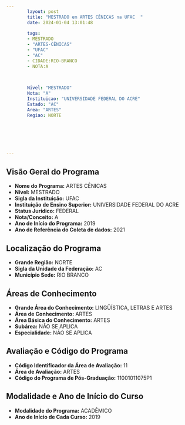 ```yaml
---
        layout: post
        title: "MESTRADO em ARTES CÊNICAS na UFAC  "
        date: 2024-01-04 13:01:48
     
        tags:
        - MESTRADO
        - "ARTES-CÊNICAS"
        - "UFAC"
        - "AC"
        - CIDADE:RIO-BRANCO
        - NOTA:A
        
       

        Nivel: "MESTRADO"
        Nota: "A"
        Instituicao: "UNIVERSIDADE FEDERAL DO ACRE"
        Estado: "AC"
        Area: "ARTES"
        Regiao: NORTE
        
        
        
        
        
        
---
```

## Visão Geral do Programa
- **Nome do Programa:** ARTES CÊNICAS
- **Nível:** MESTRADO
- **Sigla da Instituição:** UFAC
- **Instituição de Ensino Superior:** UNIVERSIDADE FEDERAL DO ACRE
- **Status Jurídico:** FEDERAL
- **Nota/Conceito:** A
- **Ano de Início do Programa:** 2019
- **Ano de Referência do Coleta de dados:** 2021

## Localização do Programa
- **Grande Região:** NORTE
- **Sigla da Unidade da Federação:** AC
- **Município Sede:** RIO BRANCO

## Áreas de Conhecimento
- **Grande Área do Conhecimento:** LINGÜÍSTICA, LETRAS E ARTES
- **Área de Conhecimento:** ARTES
- **Área Básica do Conhecimento:** ARTES
- **Subárea:** NÃO SE APLICA
- **Especialidade:** NÃO SE APLICA

## Avaliação e Código do Programa
- **Código Identificador da Área de Avaliação:** 11
- **Área de Avaliação:** ARTES
- **Código do Programa de Pós-Graduação:** 11001011075P1


## Modalidade e Ano de Início do Curso
- **Modalidade do Programa:** ACADÊMICO
- **Ano de Início de Cada Curso:** 2019
